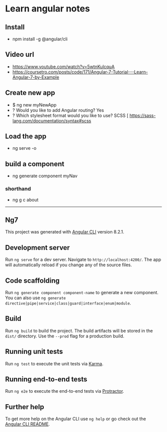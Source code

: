 # Learn angular notes
## Install
- npm install -g @angular/cli

## Video url
- https://www.youtube.com/watch?v=5wtnKulcquA
- https://coursetro.com/posts/code/171/Angular-7-Tutorial---Learn-Angular-7-by-Example

## Create new app
- $ ng new myNewApp
- ? Would you like to add Angular routing? Yes
- ? Which stylesheet format would you like to use? SCSS   [ https://sass-lang.com/documentation/syntax#scss  

## Load the app
- ng serve -o

## build a component
- ng generate component myNav
### shorthand
- ng g c about

-----
























## Ng7

This project was generated with [Angular CLI](https://github.com/angular/angular-cli) version 8.2.1.

## Development server

Run `ng serve` for a dev server. Navigate to `http://localhost:4200/`. The app will automatically reload if you change any of the source files.

## Code scaffolding

Run `ng generate component component-name` to generate a new component. You can also use `ng generate directive|pipe|service|class|guard|interface|enum|module`.

## Build

Run `ng build` to build the project. The build artifacts will be stored in the `dist/` directory. Use the `--prod` flag for a production build.

## Running unit tests

Run `ng test` to execute the unit tests via [Karma](https://karma-runner.github.io).

## Running end-to-end tests

Run `ng e2e` to execute the end-to-end tests via [Protractor](http://www.protractortest.org/).

## Further help

To get more help on the Angular CLI use `ng help` or go check out the [Angular CLI README](https://github.com/angular/angular-cli/blob/master/README.md).
